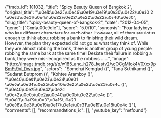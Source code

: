 {"tmdb_id": 101032, "title": "Spicy Beauty Queen of Bangkok 2", "original_title": "\u0e1b\u0e25\u0e49\u0e19\u0e19\u0e30\u0e22\u0e30 2 \u0e2d\u0e31\u0e4a\u0e22\u0e22\u0e22\u0e22\u0e48\u0e30", "slug_title": "spicy-beauty-queen-of-bangkok-2", "date": "2012-04-05", "genre": ["Com\u00e9die"], "score": "5.0/10", "synopsis": "Four ladyboys who has different characters for each other. However, all of them are riotus enough to think about robbing a bank to finishing their wild dream.  However, the plan they expected did not go as what they think of. While they are almost robbing the bank, there is another group of young people robbing the same bank at the same time! Desipte their failure in robbing a bank, they were mis-recognised as the robbers ......", "image": "https://image.tmdb.org/t/p/w185_and_h278_bestv2/vcOCgM1ok4V0Xxx9pBmFs9vLDwp.jpg", "actors": ["Somchai Kemglad ()", "Tana Suthikamol ()", "Sudarat Butrprom ()", "Kohtee Aramboy ()", "\u0e40\u0e01\u0e23\u0e34\u0e01 \u0e0a\u0e34\u0e25\u0e40\u0e25\u0e2d\u0e23\u0e4c ()", "\u0e40\u0e25\u0e42\u0e2d \u0e42\u0e0b\u0e2a\u0e40\u0e0b\u0e22\u0e4c ()", "\u0e13\u0e09\u0e31\u0e15\u0e23 \u0e08\u0e31\u0e19\u0e17\u0e1e\u0e31\u0e19\u0e18\u0e4c ()"], "comments": [], "recommandations_id": [], "youtube_key": "notfound"}